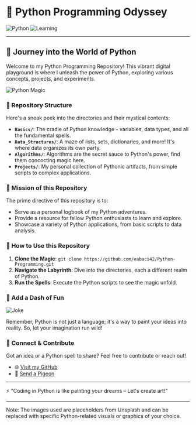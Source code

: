 # 🐍 Python Programming Odyssey

![Python](https://img.shields.io/badge/Python-v3.8-blue.svg) ![Learning](https://img.shields.io/badge/Learning-Endless-green.svg)

---

## 🌟 Journey into the World of Python

Welcome to my Python Programming Repository! This vibrant digital playground is where I unleash the power of Python, exploring various concepts, projects, and experiments.

![Python Magic](https://source.unsplash.com/featured/?python) <!-- Rastgele Python görseli -->

### 📂 Repository Structure

Here's a sneak peek into the directories and their mystical contents:

- **`Basics/`**: The cradle of Python knowledge - variables, data types, and all the fundamental spells.
- **`Data_Structures/`**: A maze of lists, sets, dictionaries, and more! It's where data organizes its own party.
- **`Algorithms/`**: Algorithms are the secret sauce to Python's power, find them concocting magic here.
- **`Projects/`**: My personal collection of Pythonic artifacts, from simple scripts to complex applications.

### 🚀 Mission of this Repository

The prime directive of this repository is to:
- Serve as a personal logbook of my Python adventures.
- Provide a resource for fellow Python enthusiasts to learn and explore.
- Showcase a variety of Python applications, from basic scripts to data analysis.

### 🎩 How to Use this Repository

1. **Clone the Magic**: `git clone https://github.com/eabaci42/Python-Programming.git`
2. **Navigate the Labyrinth**: Dive into the directories, each a different realm of Python.
3. **Run the Spells**: Execute the Python scripts to see the magic unfold.

### 🎨 Add a Dash of Fun

![Joke](https://source.unsplash.com/featured/?funny,python) <!-- Rastgele eğlenceli Python görseli -->

Remember, Python is not just a language; it's a way to paint your ideas into reality. So, let your imagination run wild!

### 🤝 Connect & Contribute

Got an idea or a Python spell to share? Feel free to contribute or reach out!

- 🌐 [Visit my GitHub](https://github.com/eabaci42)
- 💬 [Send a Pigeon](mailto:ertugrul@atikrost.com)

---

⚡ "Coding in Python is like painting your dreams – Let's create art!"

---

Note: The images used are placeholders from Unsplash and can be replaced with specific Python-related visuals or graphics of your choice.


